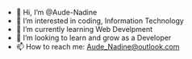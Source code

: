 - 👋 Hi, I’m @Aude-Nadine
- 👀 I’m interested in coding, Information Technology
- 🌱 I’m currently learning Web Develpment
- 💞️ I’m looking to learn and grow as a Developer
- 📫 How to reach me: Aude_Nadine@outlook.com

<!---
Aude-Nadine/Aude-Nadine is a ✨ special ✨ repository because its `README.md` (this file) appears on your GitHub profile.
You can click the Preview link to take a look at your changes.
--->
